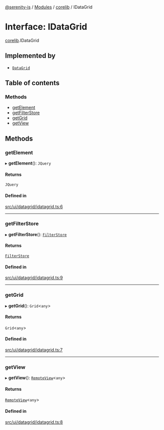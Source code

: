 [@serenity-is](../README.md) / [Modules](../modules.md) / [corelib](../modules/corelib.md) / IDataGrid

# Interface: IDataGrid

[corelib](../modules/corelib.md).IDataGrid

## Implemented by

- [`DataGrid`](../classes/corelib.DataGrid.md)

## Table of contents

### Methods

- [getElement](corelib.IDataGrid.md#getelement)
- [getFilterStore](corelib.IDataGrid.md#getfilterstore)
- [getGrid](corelib.IDataGrid.md#getgrid)
- [getView](corelib.IDataGrid.md#getview)

## Methods

### getElement

▸ **getElement**(): `JQuery`

#### Returns

`JQuery`

#### Defined in

[src/ui/datagrid/idatagrid.ts:6](https://github.com/serenity-is/serenity/blob/master/packages/corelib/src/ui/datagrid/idatagrid.ts#L6)

___

### getFilterStore

▸ **getFilterStore**(): [`FilterStore`](../classes/corelib.FilterStore.md)

#### Returns

[`FilterStore`](../classes/corelib.FilterStore.md)

#### Defined in

[src/ui/datagrid/idatagrid.ts:9](https://github.com/serenity-is/serenity/blob/master/packages/corelib/src/ui/datagrid/idatagrid.ts#L9)

___

### getGrid

▸ **getGrid**(): `Grid`<`any`\>

#### Returns

`Grid`<`any`\>

#### Defined in

[src/ui/datagrid/idatagrid.ts:7](https://github.com/serenity-is/serenity/blob/master/packages/corelib/src/ui/datagrid/idatagrid.ts#L7)

___

### getView

▸ **getView**(): [`RemoteView`](../classes/slick.RemoteView.md)<`any`\>

#### Returns

[`RemoteView`](../classes/slick.RemoteView.md)<`any`\>

#### Defined in

[src/ui/datagrid/idatagrid.ts:8](https://github.com/serenity-is/serenity/blob/master/packages/corelib/src/ui/datagrid/idatagrid.ts#L8)
